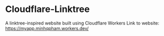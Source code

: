 # Cloudflare-Linktree
A linktree-inspired website built using Cloudflare Workers
Link to website: https://myapp.minhqpham.workers.dev/
